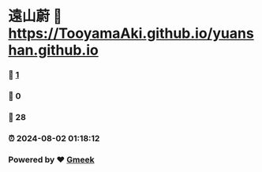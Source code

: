 # 遠山蔚 :link: https://TooyamaAki.github.io/yuanshan.github.io 
### :page_facing_up: [1](https://TooyamaAki.github.io/yuanshan.github.io/tag.html) 
### :speech_balloon: 0 
### :hibiscus: 28 
### :alarm_clock: 2024-08-02 01:18:12 
### Powered by :heart: [Gmeek](https://github.com/Meekdai/Gmeek)
